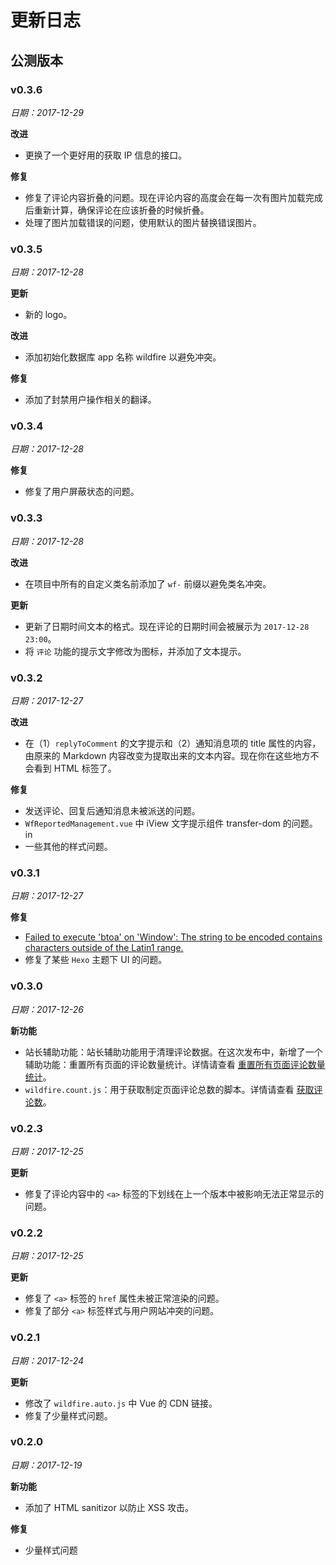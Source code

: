 # 更新日志

## 公测版本

### v0.3.6

*日期：2017-12-29*

**改进**

- 更换了一个更好用的获取 IP 信息的接口。

**修复**

- 修复了评论内容折叠的问题。现在评论内容的高度会在每一次有图片加载完成后重新计算，确保评论在应该折叠的时候折叠。
- 处理了图片加载错误的问题，使用默认的图片替换错误图片。

### v0.3.5

*日期：2017-12-28*

**更新**

- 新的 logo。

**改进**

- 添加初始化数据库 app 名称 wildfire 以避免冲突。

**修复**

- 添加了封禁用户操作相关的翻译。

### v0.3.4

*日期：2017-12-28*

**修复**

- 修复了用户屏蔽状态的问题。

### v0.3.3

*日期：2017-12-28*

**改进**

- 在项目中所有的自定义类名前添加了 `wf-` 前缀以避免类名冲突。

**更新**

- 更新了日期时间文本的格式。现在评论的日期时间会被展示为 `2017-12-28 23:00`。
- 将 `评论` 功能的提示文字修改为图标，并添加了文本提示。

### v0.3.2

*日期：2017-12-27*

**改进**

- 在（1）`replyToComment` 的文字提示和（2）通知消息项的 title 属性的内容，由原来的 Markdown 内容改变为提取出来的文本内容。现在你在这些地方不会看到 HTML 标签了。

**修复**

- 发送评论、回复后通知消息未被派送的问题。
- `WfReportedManagement.vue` 中 iView 文字提示组件 transfer-dom 的问题。 in 
- 一些其他的样式问题。

### v0.3.1

*日期：2017-12-27*

**修复**

- [Failed to execute 'btoa' on 'Window': The string to be encoded contains characters outside of the Latin1 range.](https://github.com/cheng-kang/wildfire/issues/16)
- 修复了某些 `Hexo` 主题下 UI 的问题。

### v0.3.0

*日期：2017-12-26*

**新功能**

- 站长辅助功能：站长辅助功能用于清理评论数据。在这次发布中，新增了一个辅助功能：重置所有页面的评论数量统计。详情请查看 [重置所有页面评论数量统计](/zh-cn/admin-helpers.md#_1-reset-discussion-count-for-all-pages)。
- `wildfire.count.js`：用于获取制定页面评论总数的脚本。详情请查看 [获取评论数](/zh-cn/get-discussion-count.md)。

### v0.2.3

*日期：2017-12-25*

**更新**

- 修复了评论内容中的 `<a>` 标签的下划线在上一个版本中被影响无法正常显示的问题。

### v0.2.2

*日期：2017-12-25*

**更新**

- 修复了 `<a>` 标签的 `href` 属性未被正常渲染的问题。
- 修复了部分 `<a>` 标签样式与用户网站冲突的问题。

### v0.2.1

*日期：2017-12-24*

**更新**

- 修改了 `wildfire.auto.js` 中 Vue 的 CDN 链接。
- 修复了少量样式问题。

### v0.2.0

*日期：2017-12-19*

**新功能**

- 添加了 HTML sanitizor 以防止 XSS 攻击。

**修复**

- 少量样式问题
